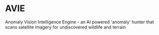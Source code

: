 # AVIE
Anomaly Vision Intelligence Engine - an AI powered 'anomaly' hunter that scans satellite imagery for undiscovered wildlife and terrain 
